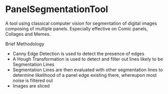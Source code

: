 # PanelSegmentationTool
A tool using classical computer vision for segmentation of digital images composing of multiple panels. Especially effective on Comic panels, Collages and Memes.

Brief Methodology
- Canny Edge Detection is used to detect the presence of edges
- A Hough Transformation is used to detect and filter out lines likely to be Segmentation Lines
- Segmentation Lines are then evaluated with other segmentation lines to determine likelihood of a panel edge existing there, whereupon most noise is filtered out
- Images are sliced
